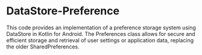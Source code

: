 # DataStore-Preference
This code provides an implementation of a preference storage system using DataStore in Kotlin for Android. The Preferences class allows for secure and efficient storage and retrieval of user settings or application data, replacing the older SharedPreferences.
